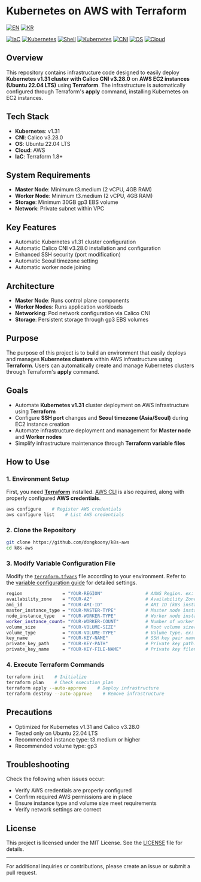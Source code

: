 # Kubernetes on AWS with Terraform

[![EN](https://img.shields.io/badge/lang-en-blue.svg)](README-en.md) 
[![KR](https://img.shields.io/badge/lang-kr-red.svg)](README.md)

[![IaC](https://img.shields.io/badge/IaC-Terraform_1.8+-623ce4?logo=terraform&logoColor=white)](#)
[![Kubernetes](https://img.shields.io/badge/Kubernetes-v1.31-326ce5?logo=kubernetes&logoColor=white)](#)
[![Shell](https://img.shields.io/badge/Shell-Bash-4EAA25?logo=gnu-bash&logoColor=white)](#)
[![Kubernetes](https://img.shields.io/badge/Kubernetes-Installer-326ce5?logo=kubernetes&logoColor=white)](#)
[![CNI](https://img.shields.io/badge/CNI-Calico_v3.28.0-fb8c00?logo=linux&logoColor=white)](#)
[![OS](https://img.shields.io/badge/OS-Ubuntu_22.04_LTS-e95420?logo=ubuntu&logoColor=white)](#)
[![Cloud](https://img.shields.io/badge/Cloud-AWS-232f3e?logo=amazonaws&logoColor=white)](#)

## Overview
This repository contains infrastructure code designed to easily deploy **Kubernetes v1.31 cluster with Calico CNI v3.28.0** on **AWS EC2 instances (Ubuntu 22.04 LTS)** using **Terraform**. The infrastructure is automatically configured through Terraform's **apply** command, installing Kubernetes on EC2 instances.

## Tech Stack
- **Kubernetes**: v1.31
- **CNI**: Calico v3.28.0
- **OS**: Ubuntu 22.04 LTS
- **Cloud**: AWS
- **IaC**: Terraform 1.8+

## System Requirements
- **Master Node**: Minimum t3.medium (2 vCPU, 4GB RAM)
- **Worker Node**: Minimum t3.medium (2 vCPU, 4GB RAM)
- **Storage**: Minimum 30GB gp3 EBS volume
- **Network**: Private subnet within VPC

## Key Features
- Automatic Kubernetes v1.31 cluster configuration
- Automatic Calico CNI v3.28.0 installation and configuration
- Enhanced SSH security (port modification)
- Automatic Seoul timezone setting
- Automatic worker node joining

## Architecture
- **Master Node**: Runs control plane components
- **Worker Nodes**: Runs application workloads
- **Networking**: Pod network configuration via Calico CNI
- **Storage**: Persistent storage through gp3 EBS volumes

## Purpose
The purpose of this project is to build an environment that easily deploys and manages **Kubernetes clusters** within AWS infrastructure using **Terraform**. Users can automatically create and manage Kubernetes clusters through Terraform's **apply** command.

## Goals
- Automate **Kubernetes v1.31** cluster deployment on AWS infrastructure using **Terraform**
- Configure **SSH port** changes and **Seoul timezone (Asia/Seoul)** during EC2 instance creation
- Automate infrastructure deployment and management for **Master node** and **Worker nodes**
- Simplify infrastructure maintenance through **Terraform variable files**

## How to Use

### 1. Environment Setup
First, you need [**Terraform**](https://developer.hashicorp.com/terraform/install#darwin) installed. [AWS CLI](https://docs.aws.amazon.com/cli/latest/userguide/getting-started-install.html) is also required, along with properly configured **AWS credentials**.
```bash
aws configure    # Register AWS credentials
aws configure list    # List AWS credentials
```

### 2. Clone the Repository
```bash
git clone https://github.com/dongkoony/k8s-aws
cd k8s-aws
```

### 3. Modify Variable Configuration File
Modify the [`terraform.tfvars`](terraform.tfvars) file according to your environment. Refer to the [variable configuration guide](https://github.com/dongkoony/k8s-aws/blob/master/README/README-vars-en.md) for detailed settings.

```bash
region               = "YOUR-REGION"                # AAWS Region. ex: ap-northeast-2 (Seoul)
availability_zone    = "YOUR-AZ"                    # Availability Zone. ex: ap-northeast-2a
ami_id               = "YOUR-AMI-ID"                # AMI ID (k8s installation script based on Ubuntu 22.04 LTS)
master_instance_type = "YOUR-MASTER-TYPE"           # Master node instance type. ex: t3.medium
node_instance_type   = "YOUR-WORKER-TYPE"           # Worker node instance type. ex: t3.medium
worker_instance_count= "YOUR-WORKER-COUNT"          # Number of worker nodes. ex: 2
volume_size          = "YOUR-VOLUME-SIZE"           # Root volume size(GB). ex: 30
volume_type          = "YOUR-VOLUME-TYPE"           # Volume type. ex: gp3
key_name             = "YOUR-KEY-NAME"              # SSH key pair name
private_key_path     = "YOUR-KEY-PATH"              # Private key path. ex: /home/ubuntu/your-key.pem
private_key_name     = "YOUR-KEY-FILE-NAME"         # Private key filename. ex: your-key.pem
```

### 4. Execute Terraform Commands
```bash
terraform init    # Initialize
terraform plan    # Check execution plan
terraform apply --auto-approve    # Deploy infrastructure
terraform destroy --auto-approve    # Remove infrastructure
```

## Precautions
- Optimized for Kubernetes v1.31 and Calico v3.28.0
- Tested only on Ubuntu 22.04 LTS
- Recommended instance type: t3.medium or higher
- Recommended volume type: gp3

## Troubleshooting
Check the following when issues occur:
- Verify AWS credentials are properly configured
- Confirm required AWS permissions are in place
- Ensure instance type and volume size meet requirements
- Verify network settings are correct

## License
This project is licensed under the MIT License. See the [LICENSE](LICENSE) file for details.

---

For additional inquiries or contributions, please create an issue or submit a pull request.